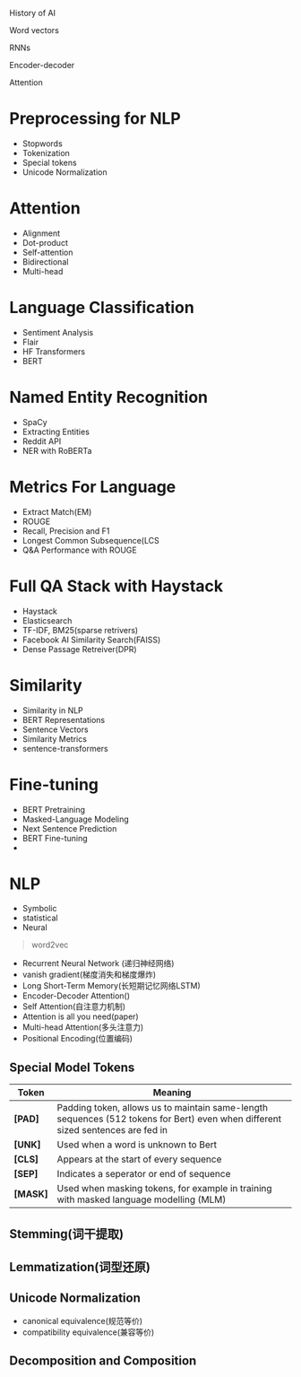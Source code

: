 History of AI

Word vectors

RNNs

Encoder-decoder

Attention



# Preprocessing for NLP

+ Stopwords
+ Tokenization
+ Special tokens
+ Unicode Normalization

# Attention

+ Alignment
+ Dot-product
+ Self-attention
+ Bidirectional
+ Multi-head

# Language Classification

+ Sentiment Analysis
+ Flair
+ HF Transformers
+ BERT

# Named Entity Recognition

+ SpaCy
+ Extracting Entities
+ Reddit API
+ NER with RoBERTa


# Metrics For Language

+ Extract Match(EM)
+ ROUGE
+ Recall, Precision and F1
+ Longest Common Subsequence(LCS
+ Q&A Performance with ROUGE


# Full QA Stack with Haystack

+ Haystack
+ Elasticsearch
+ TF-IDF, BM25(sparse retrivers)
+ Facebook AI Similarity Search(FAISS)
+ Dense Passage Retreiver(DPR)

# Similarity

+ Similarity in NLP
+ BERT Representations
+ Sentence Vectors
+ Similarity Metrics
+ sentence-transformers


# Fine-tuning

+ BERT Pretraining
+ Masked-Language Modeling
+ Next Sentence Prediction
+ BERT Fine-tuning
+

# NLP

+ Symbolic
+ statistical
+ Neural

> word2vec


+ Recurrent Neural Network (递归神经网络)
+ vanish gradient(梯度消失和梯度爆炸)
+ Long Short-Term Memory(长短期记忆网络LSTM)
+ Encoder-Decoder Attention()
+ Self Attention(自注意力机制)
+ Attention is all you need(paper)
+ Multi-head Attention(多头注意力)
+ Positional Encoding(位置编码)

## Special Model Tokens

| Token | Meaning |
| --- | --- |
| **[PAD]** | Padding token, allows us to maintain same-length sequences (512 tokens for Bert) even when different sized sentences are fed in |
| **[UNK]** | Used when a word is unknown to Bert |
| **[CLS]** | Appears at the start of every sequence |
| **[SEP]** | Indicates a seperator or end of sequence |
| **[MASK]** | Used when masking tokens, for example in training with masked language modelling (MLM) |+

## Stemming(词干提取)
## Lemmatization(词型还原)

## Unicode Normalization

+ canonical equivalence(规范等价)
+ compatibility equivalence(兼容等价)

## Decomposition and Composition

